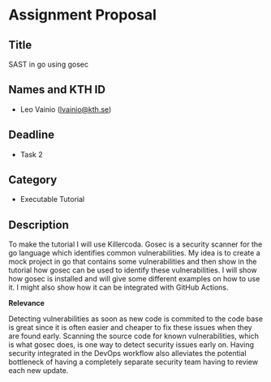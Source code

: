 # Assignment Proposal

## Title

SAST in go using gosec

## Names and KTH ID

- Leo Vainio (lvainio@kth.se)

## Deadline

- Task 2

## Category

- Executable Tutorial

## Description

To make the tutorial I will use Killercoda. Gosec is a security scanner for the go language which identifies common vulnerabilities. My idea is to create a mock project in go that contains some vulnerabilities and then show in the tutorial how gosec can be used to identify these vulnerabilities. I will show how gosec is installed and will give some different examples on how to use it. I might also show how it can be integrated with GitHub Actions.

**Relevance**

Detecting vulnerabilities as soon as new code is commited to the code base is great since it is often easier and cheaper to fix these issues when they are found early. Scanning the source code for known vulnerabilities, which is what gosec does, is one way to detect security issues early on. Having security integrated in the DevOps workflow also alleviates the potential bottleneck of having a completely separate security team having to review each new update.